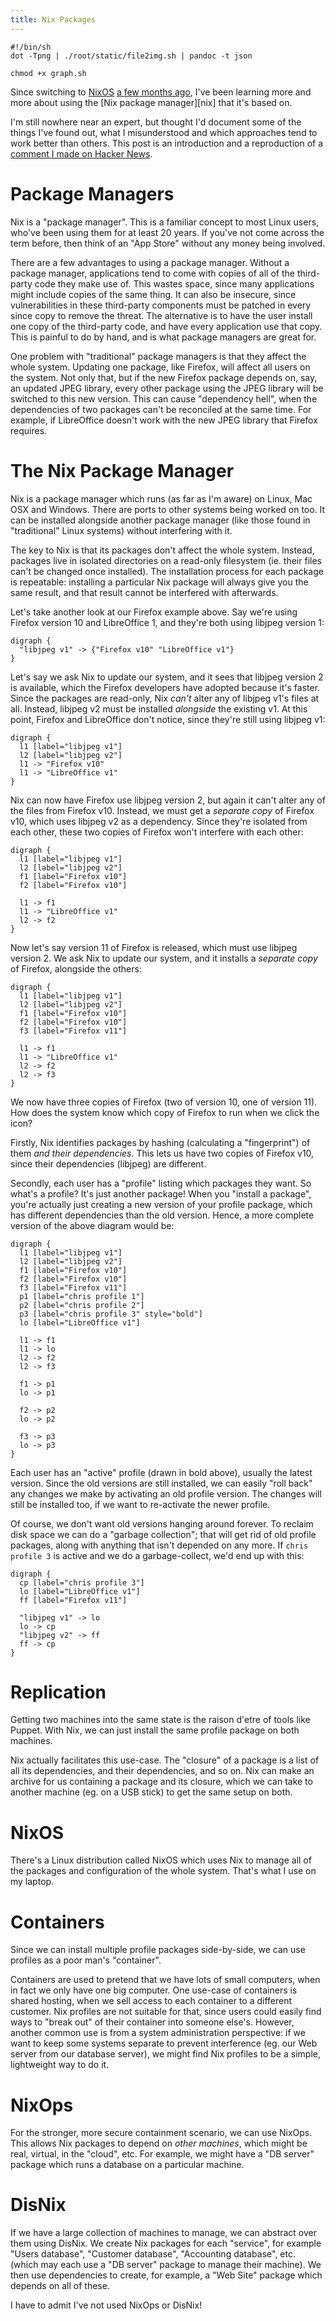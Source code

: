 ```yaml
---
title: Nix Packages
---
```


```{pipe="tee graph.sh > /dev/null"}
#!/bin/sh
dot -Tpng | ./root/static/file2img.sh | pandoc -t json
```

```{pipe="sh > /dev/null"}
chmod +x graph.sh
```

Since switching to [NixOS][nixos] [a few months ago][nixpost], I've been learning more and more about using the [Nix package manager][nix] that it's based on.

I'm still nowhere near an expert, but thought I'd document some of the things I've found out, what I misunderstood and which approaches tend to work better than others. This post is an introduction and a reproduction of a [comment I made on Hacker News][hackernews].

# Package Managers #

Nix is a "package manager". This is a familiar concept to most Linux users, who've been using them for at least 20 years. If you've not come across the term before, then think of an "App Store" without any money being involved.

There are a few advantages to using a package manager. Without a package manager, applications tend to come with copies of all of the third-party code they make use of. This wastes space, since many applications might include copies of the same thing. It can also be insecure, since vulnerabilities in these third-party components must be patched in every since copy to remove the threat. The alternative is to have the user install one copy of the third-party code, and have every application use that copy. This is painful to do by hand, and is what package managers are great for.

One problem with "traditional" package managers is that they affect the whole system. Updating one package, like Firefox, will affect all users on the system. Not only that, but if the new Firefox package depends on, say, an updated JPEG library, every other package using the JPEG library will be switched to this new version. This can cause "dependency hell", when the dependencies of two packages can't be reconciled at the same time. For example, if LibreOffice doesn't work with the new JPEG library that Firefox requires.

# The Nix Package Manager #

Nix is a package manager which runs (as far as I'm aware) on Linux, Mac OSX and Windows. There are ports to other systems being worked on too. It can be installed alongside another package manager (like those found in "traditional" Linux systems) without interfering with it.

The key to Nix is that its packages don't affect the whole system. Instead, packages live in isolated directories on a read-only filesystem (ie. their files can't be changed once installed). The installation process for each package is repeatable: installing a particular Nix package will always give you the same result, and that result cannot be interfered with afterwards.

Let's take another look at our Firefox example above. Say we're using Firefox version 10 and LibreOffice 1, and they're both using libjpeg version 1:

```{.unwrap pipe="./graph.sh"}
digraph {
  "libjpeg v1" -> {"Firefox v10" "LibreOffice v1"}
}
```

Let's say we ask Nix to update our system, and it sees that libjpeg version 2 is available, which the Firefox developers have adopted because it's faster. Since the packages are read-only, Nix *can't* alter any of libjpeg v1's files at all. Instead, libjpeg v2 must be installed *alongside* the existing v1. At this point, Firefox and LibreOffice don't notice, since they're still using libjpeg v1:

```{.unwrap pipe="./graph.sh"}
digraph {
  l1 [label="libjpeg v1"]
  l2 [label="libjpeg v2"]
  l1 -> "Firefox v10"
  l1 -> "LibreOffice v1"
}
```

Nix can now have Firefox use libjpeg version 2, but again it can't alter any of the files from Firefox v10. Instead, we must get a *separate copy* of Firefox v10, which uses libjpeg v2 as a dependency. Since they're isolated from each other, these two copies of Firefox won't interfere with each other:

```{.unwrap pipe="./graph.sh"}
digraph {
  l1 [label="libjpeg v1"]
  l2 [label="libjpeg v2"]
  f1 [label="Firefox v10"]
  f2 [label="Firefox v10"]

  l1 -> f1
  l1 -> "LibreOffice v1"
  l2 -> f2
}
```

Now let's say version 11 of Firefox is released, which must use libjpeg version 2. We ask Nix to update our system, and it installs a *separate copy* of Firefox, alongside the others:

```{.unwrap pipe="./graph.sh"}
digraph {
  l1 [label="libjpeg v1"]
  l2 [label="libjpeg v2"]
  f1 [label="Firefox v10"]
  f2 [label="Firefox v10"]
  f3 [label="Firefox v11"]

  l1 -> f1
  l1 -> "LibreOffice v1"
  l2 -> f2
  l2 -> f3
}
```

We now have three copies of Firefox (two of version 10, one of version 11). How does the system know which copy of Firefox to run when we click the icon?

Firstly, Nix identifies packages by hashing (calculating a "fingerprint") of them *and their dependencies*. This lets us have two copies of Firefox v10, since their dependencies (libjpeg) are different.

Secondly, each user has a "profile" listing which packages they want. So what's a profile? It's just another package! When you "install a package", you're actually just creating a new version of your profile package, which has different dependencies than the old version. Hence, a more complete version of the above diagram would be:

```{.unwrap pipe="./graph.sh"}
digraph {
  l1 [label="libjpeg v1"]
  l2 [label="libjpeg v2"]
  f1 [label="Firefox v10"]
  f2 [label="Firefox v10"]
  f3 [label="Firefox v11"]
  p1 [label="chris profile 1"]
  p2 [label="chris profile 2"]
  p3 [label="chris profile 3" style="bold"]
  lo [label="LibreOffice v1"]

  l1 -> f1
  l1 -> lo
  l2 -> f2
  l2 -> f3

  f1 -> p1
  lo -> p1

  f2 -> p2
  lo -> p2

  f3 -> p3
  lo -> p3
}
```

Each user has an "active" profile (drawn in bold above), usually the latest version. Since the old versions are still installed, we can easily "roll back" any changes we make by activating an old profile version. The changes will still be installed too, if we want to re-activate the newer profile.

Of course, we don't want old versions hanging around forever. To reclaim disk space we can do a "garbage collection"; that will get rid of old profile packages, along with anything that isn't depended on any more. If `chris profile 3` is active and we do a garbage-collect, we'd end up with this:

```{.unwrap pipe="./graph.sh"}
digraph {
  cp [label="chris profile 3"]
  lo [label="LibreOffice v1"]
  ff [label="Firefox v11"]

  "libjpeg v1" -> lo
  lo -> cp
  "libjpeg v2" -> ff
  ff -> cp
}
```

# Replication #

Getting two machines into the same state is the raison d'etre of tools like Puppet. With Nix, we can just install the same profile package on both machines.

Nix actually facilitates this use-case. The "closure" of a package is a list of all its dependencies, and their dependencies, and so on. Nix can make an archive for us containing a package and its closure, which we can take to another machine (eg. on a USB stick) to get the same setup on both.

# NixOS #

There's a Linux distribution called NixOS which uses Nix to manage all of the packages and configuration of the whole system. That's what I use on my laptop.

# Containers #

Since we can install multiple profile packages side-by-side, we can use profiles as a poor man's "container".

Containers are used to pretend that we have lots of small computers, when in fact we only have one big computer. One use-case of containers is shared hosting, when we sell access to each container to a different customer. Nix profiles are not suitable for that, since users could easily find ways to "break out" of their container into someone else's. However, another common use is from a system administration perspective: if we want to keep some systems separate to prevent interference (eg. our Web server from our database server), we might find Nix profiles to be a simple, lightweight way to do it.

# NixOps #

For the stronger, more secure containment scenario, we can use NixOps. This allows Nix packages to depend on *other machines*, which might be real, virtual, in the "cloud", etc. For example, we might have a "DB server" package which runs a database on a particular machine.

# DisNix #

If we have a large collection of machines to manage, we can abstract over them using DisNix. We create Nix packages for each "service", for example "Users database", "Customer database", "Accounting database", etc. (which may each use a "DB server" package to manage their machine). We then use dependencies to create, for example, a "Web Site" package which depends on all of these.

I have to admit I've not used NixOps or DisNix!

[nixos]: http://nixos.org
[nixpost]: /blog/2014-07-14-nixos.html
[hackernews]: https://news.ycombinator.com/item?id=8729061

